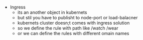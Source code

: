 
- Ingress
    - its an another object in kubernets
    - but stil you have to publisht to node-port or load-balacner
    - kubernets cluster doesn;t comes with ingress solution
    - so we define the rule with path like /watch /wear
    - or we can define the rules with different omain names 